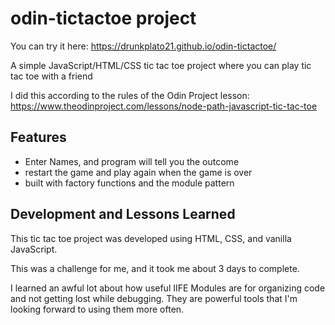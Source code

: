 # odin-tictactoe project

You can try it here: https://drunkplato21.github.io/odin-tictactoe/

A simple JavaScript/HTML/CSS tic tac toe project where you can play tic tac toe with a friend

I did this according to the rules of the Odin Project lesson: https://www.theodinproject.com/lessons/node-path-javascript-tic-tac-toe

## **Features**

- Enter Names, and program will tell you the outcome
- restart the game and play again when the game is over
- built with factory functions and the module pattern


## **Development and Lessons Learned**

This tic tac toe project was developed using HTML, CSS, and vanilla JavaScript.

This was a challenge for me, and it took me about 3 days to complete.

I learned an awful lot about how useful IIFE Modules are for organizing code and not getting lost while debugging. They are powerful tools that I'm looking forward to using them more often. 



